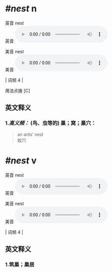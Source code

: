 # ***\#nest*** n
英音 nest  
英音
<audio src="./media/nest-B.aac" controls="controls"></audio>

美音 nest  
美音
<audio src="./media/nest.aac" controls="controls"></audio>



| 词频 4 |  

用法点拨  [C]

英文释义
---
### 1.*高义频：* **(鸟、虫等的) 巢；窝；巢穴：**  

 > an ants’ nest  
 > 蚁穴    


# ***\#nest*** v
英音 nest  
英音
<audio src="./media/nest-B.aac" controls="controls"></audio>

美音 nest  
美音
<audio src="./media/nest.aac" controls="controls"></audio>



| 词频 4 |  

英文释义
---
### 1.**筑巢；巢居**  


